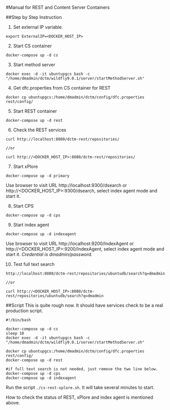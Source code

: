 #Manual for REST and Content Server Containers

##Step by Step Instruction

1. Set external IP variable.  
```
export ExternalIP=<DOCKER_HOST_IP>
```
2. Start CS container  
```
docker-compose up -d cs
```
3. Start method server  
```
docker exec -d -it ubuntupgcs bash -c "/home/dmadmin/dctm/wildfly9.0.1/server/startMethodServer.sh"
```
4. Get dfc.properties from CS container for REST  
```
docker cp ubuntupgcs:/home/dmadmin/dctm/config/dfc.properties rest/config/
```
5. Start REST container  
```
docker-compose up -d rest
```
6. Check the REST services  
```
curl http://localhost:8080/dctm-rest/repositories/

//or
 
curl http://<DOCKER_HOST_IP>:8080/dctm-rest/repositories/
```
7. Start xPlore

```
docker-compose up -d primary
```

   Use browser to visit URL http://localhost:9300/dsearch or http://<DOCKER_HOST_IP>:9300/dsearch, select index agent mode and start it.

8. Start CPS

```
docker-compose up -d cps
```

9. Start index agent

```
docker-compose up -d indexagent
```

   Use browser to visit URL http://localhost:9200/IndexAgent or 
   http://<DOCKER_HOST_IP>:9200/IndexAgent, select index agent mode and start it.
   *Credential is dmadmin/password.*

10. Test full text search

```
http://localhost:8080/dctm-rest/repositories/ubuntudb/search?q=dmadmin
 
//or
 
curl http://<DOCKER_HOST_IP>:8080/dctm-rest/repositories/ubuntudb/search?q=dmadmin
```

##Script
This is quite rough now. It should have services check to be a real production script.

```shell
#!/bin/bash

docker-compose up -d cs
sleep 10
docker exec -d -it ubuntupgcs bash -c "/home/dmadmin/dctm/wildfly9.0.1/server/startMethodServer.sh"

docker cp ubuntupgcs:/home/dmadmin/dctm/config/dfc.properties rest/config/
docker-compose up -d rest

#if full text search is not needed, just remove the two line below.
docker-compose up -d cps
docker-compose up -d indexagent
```



Run the script `./cs-rest-xplore.sh`. It will take several minutes to start.

How to check the status of REST, xPlore and index agent is mentioned above.